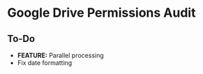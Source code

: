 # Google Drive Permissions Audit

## To-Do

  - **FEATURE:** Parallel processing
  - Fix date formatting

